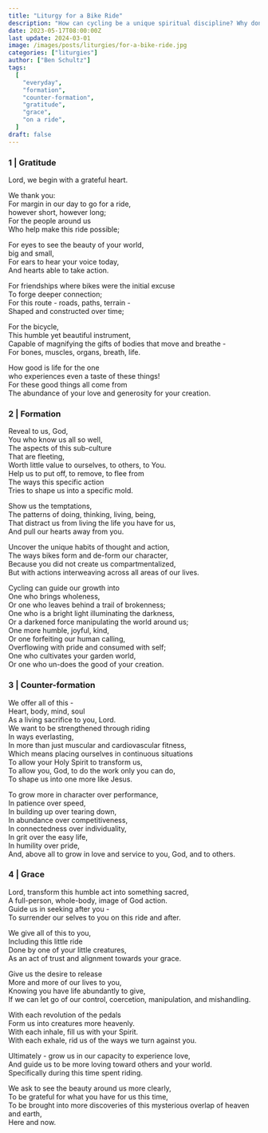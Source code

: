 ```yaml
---
title: "Liturgy for a Bike Ride"
description: "How can cycling be a unique spiritual discipline? Why don't you ask God to show you!"
date: 2023-05-17T08:00:00Z
last update: 2024-03-01
image: /images/posts/liturgies/for-a-bike-ride.jpg
categories: ["liturgies"]
author: ["Ben Schultz"]
tags:
  [
    "everyday",
    "formation",
    "counter-formation",
    "gratitude",
    "grace",
    "on a ride",
  ]
draft: false
---
```


### 1 | Gratitude

Lord, we begin with a grateful heart.

We thank you:  
For margin in our day to go for a ride,  
however short, however long;  
For the people around us  
Who help make this ride possible;

For eyes to see the beauty of your world,  
big and small,  
For ears to hear your voice today,  
And hearts able to take action.

For friendships where bikes were the initial excuse  
To forge deeper connection;  
For this route - roads, paths, terrain -  
Shaped and constructed over time;

For the bicycle,  
This humble yet beautiful instrument,  
Capable of magnifying the gifts of bodies that move and breathe -  
For bones, muscles, organs, breath, life.

How good is life for the one  
who experiences even a taste of these things!  
For these good things all come from  
The abundance of your love and generosity for your creation.

### 2 | Formation

Reveal to us, God,  
You who know us all so well,  
The aspects of this sub-culture  
That are fleeting,  
Worth little value to ourselves, to others, to You.  
Help us to put off, to remove, to flee from  
The ways this specific action  
Tries to shape us into a specific mold.

Show us the temptations,  
The patterns of doing, thinking, living, being,  
That distract us from living the life you have for us,  
And pull our hearts away from you.

Uncover the unique habits of thought and action,  
The ways bikes form and de-form our character,  
Because you did not create us compartmentalized,  
But with actions interweaving across all areas of our lives.

Cycling can guide our growth into  
One who brings wholeness,  
Or one who leaves behind a trail of brokenness;  
One who is a bright light illuminating the darkness,  
Or a darkened force manipulating the world around us;  
One more humble, joyful, kind,  
Or one forfeiting our human calling,  
Overflowing with pride and consumed with self;  
One who cultivates your garden world,  
Or one who un-does the good of your creation.

### 3 | Counter-formation

We offer all of this -  
Heart, body, mind, soul  
As a living sacrifice to you, Lord.  
We want to be strengthened through riding  
In ways everlasting,  
In more than just muscular and cardiovascular fitness,  
Which means placing ourselves in continuous situations  
To allow your Holy Spirit to transform us,  
To allow you, God, to do the work only you can do,  
To shape us into one more like Jesus.

To grow more in character over performance,  
In patience over speed,  
In building up over tearing down,  
In abundance over competitiveness,  
In connectedness over individuality,  
In grit over the easy life,  
In humility over pride,  
And, above all to grow in love and service to you, God, and to others.

### 4 | Grace

Lord, transform this humble act into something sacred,  
A full-person, whole-body, image of God action.  
Guide us in seeking after you -  
To surrender our selves to you on this ride and after.

We give all of this to you,  
Including this little ride  
Done by one of your little creatures,  
As an act of trust and alignment towards your grace.

Give us the desire to release  
More and more of our lives to you,  
Knowing you have life abundantly to give,  
If we can let go of our control, coercetion, manipulation, and mishandling.

With each revolution of the pedals  
Form us into creatures more heavenly.  
With each inhale, fill us with your Spirit.  
With each exhale, rid us of the ways we turn against you.

Ultimately - grow us in our capacity to experience love,  
And guide us to be more loving toward others and your world.  
Specifically during this time spent riding.

We ask to see the beauty around us more clearly,  
To be grateful for what you have for us this time,  
To be brought into more discoveries of this mysterious overlap of heaven and earth,  
Here and now.
